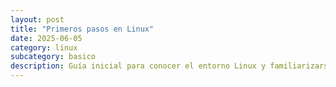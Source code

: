```yaml
---
layout: post
title: "Primeros pasos en Linux"
date: 2025-06-05
category: linux
subcategory: basico
description: Guía inicial para conocer el entorno Linux y familiarizarse con el terminal.
---
```

